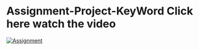 # Assignment-Project-KeyWord Click here watch the video

[![Assignment](https://media.giphy.com/media/13Nc3xlO1kGg3S/giphy.gif)](https://www.youtube.com/watch?v=GywyjzVDliY)





